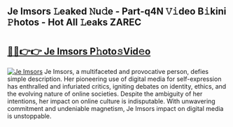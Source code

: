 ## Je Imsors 𝙻eaked 𝙽u𝚍e - Part-q4N 𝚅𝚒deo B𝚒kini 𝙿hotos - Hot All 𝙻eaks ZAREC

# <h2><a href="http://ld12hd.urlbe.top/?page=Je+Imsors">🔗🔗👉👉 Je Imsors P𝚑oto𝚜Vid𝚎o</a></h2>

[![Je Imsors](https://i.imgur.com/eBuTRDB.gif)](http://ld12hd.urlbe.top/?page=Je+Imsors)
Je Imsors, a multifaceted and provocative person, defies simple description. Her pioneering use of digital media for self-expression has enthralled and infuriated critics, igniting debates on identity, ethics, and the evolving nature of online societies. Despite the ambiguity of her intentions, her impact on online culture is indisputable. With unwavering commitment and undeniable magnetism, Je Imsors impact on digital media is unstoppable.
